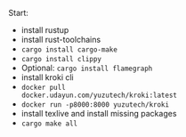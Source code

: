Start:

- install rustup
- install rust-toolchains
- <code>cargo install cargo-make</code>
- <code>cargo install clippy</code>
- Optional: <code>cargo install flamegraph</code>
- install kroki cli
- <code>docker pull docker.udayun.com/yuzutech/kroki:latest</code>
- <code>docker run -p8000:8000 yuzutech/kroki</code>
- install texlive and install missing packages
- <code>cargo make all</code>